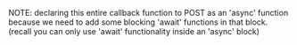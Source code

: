 NOTE: declaring this entire callback function to POST as an 'async' function because we need to add some blocking 'await' functions in that block. (recall you can only use 'await' functionality inside an 'async' block)